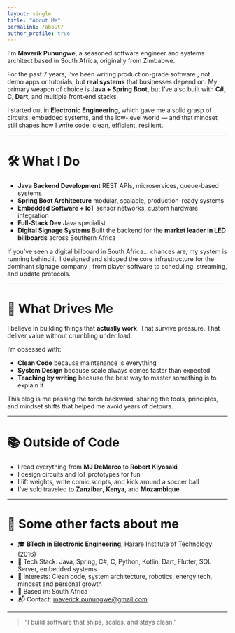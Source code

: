 ```yaml
---
layout: single
title: "About Me"
permalink: /about/
author_profile: true
---
```


I'm **Maverik Punungwe**, a seasoned software engineer and systems architect based in South Africa, originally from Zimbabwe.

For the past 7 years, I’ve been writing production-grade software , not demo apps or tutorials, but **real systems** that businesses depend on. My primary weapon of choice is **Java + Spring Boot**, but I’ve also built with **C#, C, Dart**, and multiple front-end stacks.

I started out in **Electronic Engineering**, which gave me a solid grasp of circuits, embedded systems, and the low-level world — and that mindset still shapes how I write code: clean, efficient, resilient.

---

# 🛠 What I Do

- **Java Backend Development**  REST APIs, microservices, queue-based systems  
- **Spring Boot Architecture**  modular, scalable, production-ready systems  
- **Embedded Software + IoT**  sensor networks, custom hardware integration  
- **Full-Stack Dev**  Java specialist
- **Digital Signage Systems**  Built the backend for the **market leader in LED billboards** across Southern Africa

If you’ve seen a digital billboard in South Africa… chances are, my system is running behind it. I designed and shipped the core infrastructure for the dominant signage company , from player software to scheduling, streaming, and update protocols.

---

# 🧠 What Drives Me

I believe in building things that **actually work**. That survive pressure. That deliver value without crumbling under load.

I’m obsessed with:
- **Clean Code**  because maintenance is everything  
- **System Design**  because scale always comes faster than expected  
- **Teaching by writing**  because the best way to master something is to explain it  

This blog is me passing the torch backward, sharing the tools, principles, and mindset shifts that helped me avoid years of detours.

---

# 📚 Outside of Code

- I read everything from **MJ DeMarco** to **Robert Kiyosaki**  
- I design circuits and IoT prototypes for fun  
- I lift weights, write comic scripts, and kick around a soccer ball  
- I’ve solo traveled to **Zanzibar**, **Kenya**, and **Mozambique**

---

# 📜 Some other facts about me

- 🎓 **BTech in Electronic Engineering**, Harare Institute of Technology (2016)  
- 🧰 Tech Stack: Java, Spring, C#, C, Python, Kotlin, Dart, Flutter, SQL Server, embedded systems  
- 🧠 Interests: Clean code, system architecture, robotics, energy tech, mindset and personal growth  
- 💼 Based in: South Africa  
- 📬 Contact: [maverick.punungwe@gmail.com](mailto:maverick.punungwe@gmail.com)  

---

> “I build software that ships, scales, and stays clean.”

